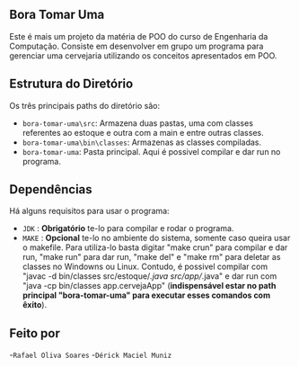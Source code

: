 ## Bora Tomar Uma

Este é mais um projeto da matéria de POO do curso de Engenharia da Computação. Consiste em desenvolver em grupo um programa para gerenciar uma cervejaria utilizando os conceitos apresentados em POO.

## Estrutura do Diretório

Os três principais paths do diretório são:

- `bora-tomar-uma\src`: Armazena duas pastas, uma com classes referentes ao estoque e outra com a main e entre outras classes.
- `bora-tomar-uma\bin\classes`: Armazenas as classes compiladas.
- `bora-tomar-uma`: Pasta principal. Aqui é possivel compilar e dar run no programa.

## Dependências

Há alguns requisitos para usar o programa:

- `JDK` : **Obrigatório** te-lo para compilar e rodar o programa.
- `MAKE` : **Opcional** te-lo no ambiente do sistema, somente caso queira usar o makefile. Para utiliza-lo basta digitar "make crun" para compilar e dar run, "make run" para dar run, "make del" e "make rm" para deletar as classes no Windowns ou Linux. Contudo, é possivel compilar com "javac -d bin/classes src/estoque/*.java src/app/*.java" e dar run com "java -cp bin/classes app.cervejaApp" (**indispensável estar no path principal "bora-tomar-uma" para executar esses comandos com êxito**).




## Feito por
-`Rafael Oliva Soares`
-`Dérick Maciel Muniz`